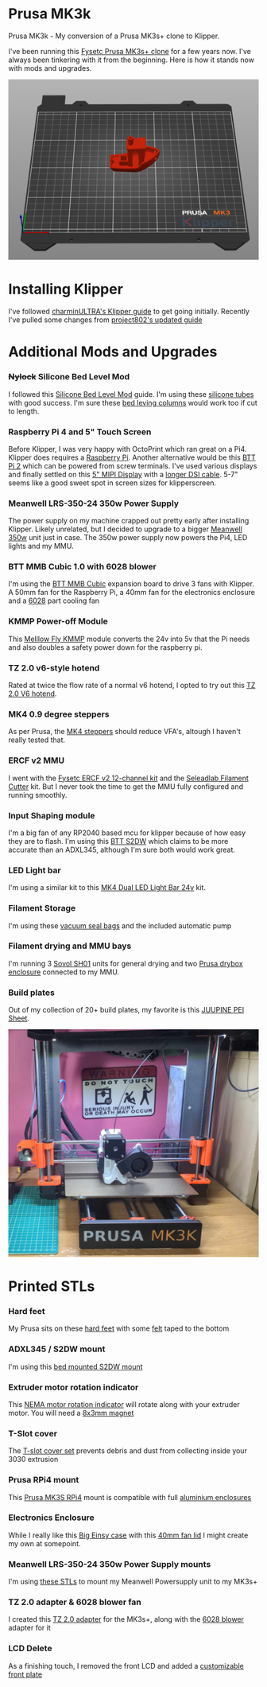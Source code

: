 # Prusa MK3k

Prusa MK3k - My conversion of a Prusa MK3s+ clone to Klipper.

I've been running this [Fysetc Prusa MK3s+ clone](https://s.click.aliexpress.com/e/_oB2yb0x) for a few years now. I've always been tinkering with it from the beginning. Here is how it stands now with mods and upgrades.

![slicer](assets/slicer.png)


# Installing Klipper

I've followed [charminULTRA's Klipper guide](https://github.com/charminULTRA/Klipper-Input-Shaping-MK3S-Upgrade) to get going initially. Recently I've pulled some changes from [project802's updated guide](https://github.com/project802/Klipper-Input-Shaping-MK3S-Upgrade)


# Additional Mods and Upgrades

### ~~Nylock~~ Silicone Bed Level Mod

I followed this [Silicone Bed Level Mod](https://www.schweinert.com/silicone-bed-level-mod-prusa-mk3/) guide. I'm using these [silicone tubes](https://s.click.aliexpress.com/e/_oCNcppl) with good success. I'm sure these [bed leving columns](https://s.click.aliexpress.com/e/_olThvdz) would work too if cut to length.

### Raspberry Pi 4 and 5" Touch Screen

Before Klipper, I was very happy with OctoPrint which ran great on a Pi4. Klipper does requires a [Raspberry Pi](https://s.click.aliexpress.com/e/_on8JnaX). Another alternative would be this [BTT Pi 2](https://s.click.aliexpress.com/e/_oEV29sb) which can be powered from screw terminals. I've used various displays and finally settled on this [5" MIPI Display](https://s.click.aliexpress.com/e/_onpiPqB) with a [longer DSI cable](https://s.click.aliexpress.com/e/_oB68LnZ). 5-7" seems like a good sweet spot in screen sizes for klipperscreen.

### Meanwell LRS-350-24 350w Power Supply

The power supply on my machine crapped out pretty early after installing Klipper. Likely unrelated, but I decided to upgrade to a bigger [Meanwell 350w](https://s.click.aliexpress.com/e/_oExWxLh) unit just in case. The 350w power supply now powers the Pi4, LED lights and my MMU.

### BTT MMB Cubic 1.0 with 6028 blower

I'm using the [BTT MMB Cubic](https://s.click.aliexpress.com/e/_omvtHcw) expansion board to drive 3 fans with Klipper. A 50mm fan for the Raspberry Pi, a 40mm fan for the electronics enclosure and a [6028](https://s.click.aliexpress.com/e/_ooHfhSW) part cooling fan

### KMMP Power-off Module

This [Melllow Fly KMMP](https://s.click.aliexpress.com/e/_oBRjS79) module converts the 24v into 5v that the Pi needs and also doubles a safety power down for the raspberry pi.

### TZ 2.0 v6-style hotend

Rated at twice the flow rate of a normal v6 hotend, I opted to try out this [TZ 2.0 V6 hotend](https://s.click.aliexpress.com/e/_oofLEeJ).

### MK4 0.9 degree steppers

As per Prusa, the [MK4 steppers](https://s.click.aliexpress.com/e/_ok2TuVv) should reduce VFA's, altough I haven't really tested that.

### ERCF v2 MMU

I went with the [Fysetc ERCF v2 12-channel kit](https://s.click.aliexpress.com/e/_opTF3ZV) and the [Seleadlab Filament Cutter](https://s.click.aliexpress.com/e/_okhysFz) kit. But I never took the time to get the MMU fully configured and running smoothly.

### Input Shaping module

I'm a big fan of any RP2040 based mcu for klipper because of how easy they are to flash. I'm using this [BTT S2DW](https://s.click.aliexpress.com/e/_okpRPtH) which claims to be more accurate than an ADXL345, although I'm sure both would work great.

### LED Light bar

I'm using a similar kit to this [MK4 Dual LED Light Bar 24v](https://s.click.aliexpress.com/e/_opsoeDh) kit.

### Filament Storage

I'm using these [vacuum seal bags](https://s.click.aliexpress.com/e/_ooiCgQT) and the included automatic pump

### Filament drying and MMU bays

I'm running 3 [Sovol SH01](https://s.click.aliexpress.com/e/_oFkCFo7) units for general drying and two [Prusa drybox enclosure](https://s.click.aliexpress.com/e/_oBO5Jmf) connected to my MMU.

### Build plates

Out of my collection of 20+ build plates, my favorite is this [JUUPINE PEI Sheet](https://s.click.aliexpress.com/e/_oEQbZIX). 

![mk3k](assets/Mk3k.jpg)

# Printed STLs


### Hard feet

My Prusa sits on these [hard feet](https://www.thingiverse.com/thing:2805753/) with some [felt](https://s.click.aliexpress.com/e/_oEwN37o) taped to the bottom

### ADXL345 / S2DW mount

I'm using this [bed mounted S2DW mount](https://www.printables.com/model/901962-btt-adxl345-s2dw-bedslinger-mount) 

### Extruder motor rotation indicator

This [NEMA motor rotation indicator](https://www.thingiverse.com/thing:2638857) will rotate along with your extruder motor. You will need a [8x3mm magnet](https://s.click.aliexpress.com/e/_oCzKxDc)

### T-Slot cover

The [T-slot cover set](https://www.printables.com/model/1678-original-prusa-i3-mk3-3030-t-slot-extrusion-channe) prevents debris and dust from collecting inside your 3030 extrusion

### Prusa RPi4 mount

This [Prusa MK3S RPi4](https://www.printables.com/model/74438-prusa-mk3s-rpi4b-mount-for-geekworm-aluminium-case) mount is compatible with full [aluminium enclosures](https://s.click.aliexpress.com/e/_oDRr7sw)

### Electronics Enclosure

While I really like this [Big Einsy case](https://www.printables.com/model/31558-big-einsy-case) with this [40mm fan lid](https://www.printables.com/model/538337-new-big-einsy-case-lid-with-40mm-fan) I might create my own at somepoint.

### Meanwell LRS-350-24 350w Power Supply mounts

I'm using [these STLs](https://www.printables.com/model/10432-prusa-mk3-mean-well-lrs-350-specific-mount) to mount my Meanwell Powersupply unit to my MK3s+

### TZ 2.0 adapter & 6028 blower fan

I created this [TZ 2.0 adapter](https://www.printables.com/model/1280924-tz-20-adapter-for-mk3s) for the MK3s+, along with the [6028 blower](https://www.printables.com/model/1308000-tz-20-6028-fan-delta-p-fan-duct-adapter-for-mk3s) adapter for it

### LCD Delete

As a finishing touch, I removed the front LCD and added a [customizable front plate](https://www.printables.com/model/1308004-prusa-front-plate-for-lcd-delete)
